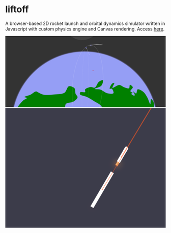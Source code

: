 # liftoff

A browser-based 2D rocket launch and orbital dynamics simulator written in Javascript with custom physics engine and Canvas rendering. Access [here](https://elvinchen.com/liftoff/).


![Orbit](images/Orbit.png)
![Orbit](images/Staging.png)